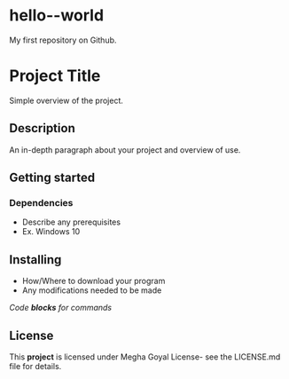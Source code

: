# hello--world
My first repository on Github.

# Project Title

Simple overview of the project.

## Description

An in-depth paragraph about your project and overview of use.

## Getting started

### Dependencies
- Describe any prerequisites
- Ex. Windows 10

## Installing
- How/Where to download your program
- Any modifications needed to be made

*Code **blocks** for commands*

## License
This **project** is licensed under Megha Goyal License- see the LICENSE.md file for details.
